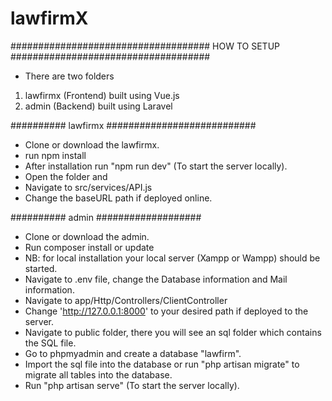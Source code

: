 # lawfirmX

####################################
		HOW TO SETUP
####################################


* There are two folders
1. lawfirmx (Frontend) built using Vue.js
2. admin (Backend) built using Laravel

########## lawfirmx ###########################
* Clone or download the lawfirmx.
* run npm install
* After installation run "npm run dev" (To start the server locally).
* Open the folder and
* Navigate to src/services/API.js
* Change the baseURL path if deployed online.


########## admin ###################
* Clone or download the admin.
* Run composer install or update
* NB: for local installation your local server (Xampp or Wampp) should be started.
* Navigate to .env file, change the Database information and Mail information.
* Navigate to app/Http/Controllers/ClientController
* Change 'http://127.0.0.1:8000' to your desired path if deployed to the server.
* Navigate to public folder, there you will see an sql folder which contains the SQL file.
* Go to phpmyadmin and create a database "lawfirm".
* Import the sql file into the database or run "php artisan migrate" to migrate all tables into the database.
* Run "php artisan serve" (To start the server locally).
